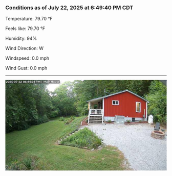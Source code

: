 ### Conditions as of July 22, 2025 at 6:49:40 PM CDT 

Temperature: 79.70 &deg;F

Feels like: 79.70 &deg;F

Humidity: 94%

Wind Direction: W

Windspeed: 0.0 mph

Wind Gust: 0.0 mph

---

<img src="./images/latest.jpeg"/>

